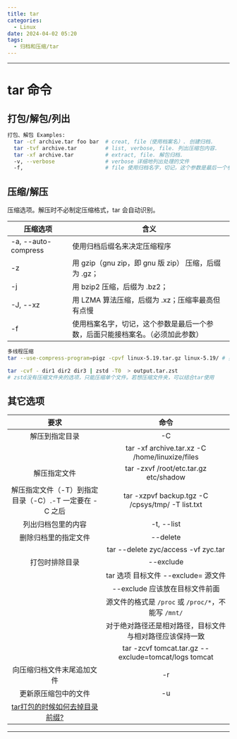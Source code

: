 ```yaml
---
title: tar
categories:
  - Linux
date: 2024-04-02 05:20
tags:
  - 归档和压缩/tar
---
```


---
# tar 命令

## 打包/解包/列出

```bash
打包、解包 Examples:
  tar -cf archive.tar foo bar  # creat, file（使用档案名）. 创建归档.
  tar -tvf archive.tar         # list, verbose, file. 列出压缩包内容.
  tar -xf archive.tar          # extract, file. 解包归档.
  -v, --verbose                # verbose 详细地列出处理的文件
  -f,                          # file 使用归档名字，切记，这个参数是最后一个参数，后面只能接归档名。（必须加此参数）
```

## 压缩/解压

压缩选项。解压时不必制定压缩格式，tar 会自动识别。

| 压缩选项            | 含义                                                         |
| ------------------- | ------------------------------------------------------------ |
| -a, --auto-compress | 使用归档后缀名来决定压缩程序                                 |
| -z                  | 用 gzip（gnu zip，即 gnu 版 zip） 压缩，后缀为 .gz；         |
| -j                  | 用 bzip2 压缩，后缀为 .bz2；                                 |
| -J, --xz            | 用 LZMA 算法压缩，后缀为 .xz；压缩率最高但有点慢             |
| -f                  | 使用档案名字，切记，这个参数是最后一个参数，后面只能接档案名。（必须加此参数） |

```bash
多线程压缩
tar --use-compress-program=pigz -cpvf linux-5.19.tar.gz linux-5.19/ # 要先安装pigz（parallel implementation of gzip）

tar -cvf - dir1 dir2 dir3 | zstd -T0  > output.tar.zst
# zstd没有压缩文件夹的选项，只能压缩单个文件。若想压缩文件夹，可以结合tar使用
```

## 其它选项

|                                     要求                                      |                           命令                           |
|:-----------------------------------------------------------------------------:|:--------------------------------------------------------:|
|                                解压到指定目录                                 |                            -C                            |
|                                                                               |      tar -xf archive.tar.xz -C /home/linuxize/files      |
|                                 解压指定文件                                  |          tar -zxvf /root/etc.tar.gz etc/shadow           |
|            解压指定文件（-T）到指定目录（-C）.-T 一定要在 -C 之后             |     tar -xzpvf backup.tgz -C /cpsys/tmp/ -T list.txt     |
|                              列出归档包里的内容                               |                        -t, --list                        | 
|                             删除归档里的指定文件                              |                         --delete                         |
|                                                                               |           tar --delete zyc/access -vf zyc.tar            |
|                                打包时排除目录                                 |                        --exclude                         |
|                                                                               |           tar 选项 目标文件 --exclude= 源文件            |
|                                                                               |              --exclude 应该放在目标文件前面              |
|                                                                               |   源文件的格式是 `/proc` 或 `/proc/*`，不能写 `/mnt/`    |
|                                                                               | 对于绝对路径还是相对路径，目标文件与相对路径应该保持一致 |
|                                                                               |   tar -zcvf tomcat.tar.gz --exclude=tomcat/logs tomcat   |
|                          向压缩归档文件末尾追加文件                           |                            -r                            |
|                             更新原压缩包中的文件                              |                            -u                            |
| [tar打包的时候如何去掉目录前缀?](https://segmentfault.com/q/1010000000211312) |                                                          |






---

